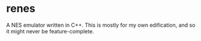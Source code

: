# renes
A NES emulator written in C++. This is mostly for my own edification, and so it might never be feature-complete.
